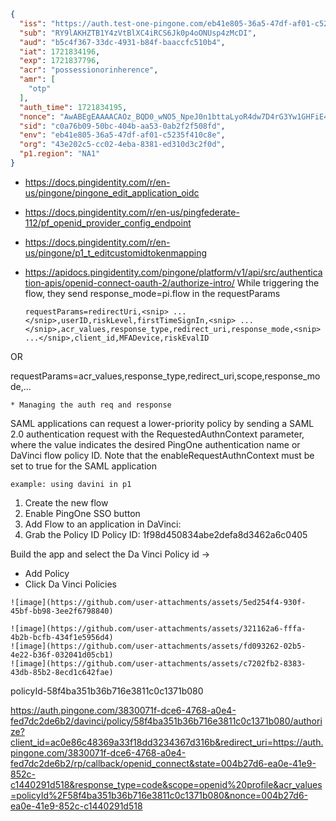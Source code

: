 ```json
{
  "iss": "https://auth.test-one-pingone.com/eb41e805-36a5-47df-af01-c5235f410c8e/as",
  "sub": "RY9lAKHZTB1Y4zVtBlXC4iRCS6Jk0p4oONUsp4zMcDI",
  "aud": "b5c4f367-33dc-4931-b84f-baaccfc510b4",
  "iat": 1721834196,
  "exp": 1721837796,
  "acr": "possessionorinherence",
  "amr": [
    "otp"
  ],
  "auth_time": 1721834195,
  "nonce": "AwABEgEAAAACAOz_BQD0_wNO5_NpeJ0n1bttaLyoR4dw7D4rG3Yw1GHFiE4RXodUUp2BWxhml3qletfSUZ_Kqnwi1qlpLvME2fShiXR2uYQgAA",
  "sid": "c0a76b09-50bc-404b-aa53-0ab2f2f508fd",
  "env": "eb41e805-36a5-47df-af01-c5235f410c8e",
  "org": "43e202c5-cc02-4eba-8381-ed310d3c2f0d",
  "p1.region": "NA1"
}
```

* https://docs.pingidentity.com/r/en-us/pingone/pingone_edit_application_oidc

* https://docs.pingidentity.com/r/en-us/pingfederate-112/pf_openid_provider_config_endpoint
* https://docs.pingidentity.com/r/en-us/pingone/p1_t_editcustomidtokenmapping
* https://apidocs.pingidentity.com/pingone/platform/v1/api/src/authentication-apis/openid-connect-oauth-2/authorize-intro/
While triggering the flow, they send response_mode=pi.flow  in the requestParams
  ```
  requestParams=redirectUri,<snip> ...</snip>,userID,riskLevel,firstTimeSignIn,<snip> ...</snip>,acr_values,response_type,redirect_uri,response_mode,<snip> ...</snip>,client_id,MFADevice,riskEvalID

OR 

requestParams=acr_values,response_type,redirect_uri,scope,response_mode,<snip>...
  ```
* Managing the auth req and response
```
SAML applications can request a lower-priority policy by sending a SAML 2.0 authentication request with the RequestedAuthnContext parameter, where the value indicates the desired PingOne authentication name or DaVinci flow policy ID. Note that the enableRequestAuthnContext must be set to true for the SAML application
```
example: using davini in p1
```
1) Create the new flow
2) Enable PingOne SSO button
3) Add Flow to an application in DaVinci:
4) Grab the Policy ID
Policy ID: 1f98d450834abe2defa8d3462a6c0405

Build the app and select the Da Vinci Policy id ->
+ Add Policy
+ Click Da Vinci Policies 
```
![image](https://github.com/user-attachments/assets/5ed254f4-930f-45bf-bb98-3ee2f6798840)

![image](https://github.com/user-attachments/assets/321162a6-fffa-4b2b-bcfb-434f1e5956d4)
![image](https://github.com/user-attachments/assets/fd093262-02b5-4e22-b36f-032041d05cb1)
![image](https://github.com/user-attachments/assets/c7202fb2-8383-43db-85b2-8ecd1c642fae)

```
policyId-58f4ba351b36b716e3811c0c1371b080


https://auth.pingone.com/3830071f-dce6-4768-a0e4-fed7dc2de6b2/davinci/policy/58f4ba351b36b716e3811c0c1371b080/authorize?client_id=ac0e86c48369a33f18dd3234367d316b&redirect_uri=https://auth.pingone.com/3830071f-dce6-4768-a0e4-fed7dc2de6b2/rp/callback/openid_connect&state=004b27d6-ea0e-41e9-852c-c1440291d518&response_type=code&scope=openid%20profile&acr_values=policyId%2F58f4ba351b36b716e3811c0c1371b080&nonce=004b27d6-ea0e-41e9-852c-c1440291d518
```

